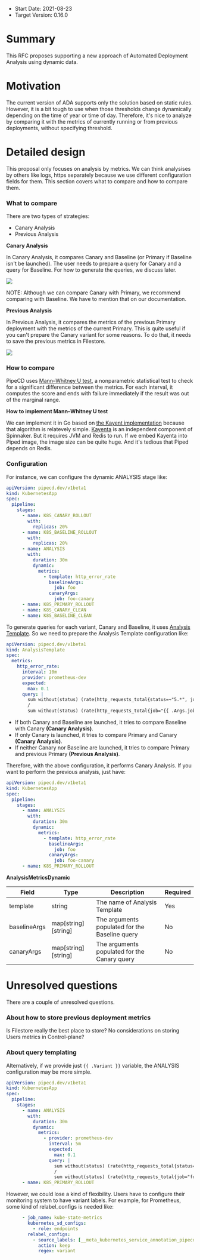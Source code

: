 - Start Date: 2021-08-23
- Target Version: 0.16.0

# Summary
This RFC proposes supporting a new approach of Automated Deployment Analysis using dynamic data.

# Motivation
The current version of ADA supports only the solution based on static rules.
However, it is a bit tough to use when those thresholds change dynamically depending on the time of year or time of day.
Therefore, it's nice to analyze by comparing it with the metrics of currently running or from previous deployments, without specifying threshold.

# Detailed design
This proposal only focuses on analysis by metrics. We can think analysises by others like logs, https separately because we use different configuration fields for them.
This section covers what to compare and how to compare them.

### What to compare
There are two types of strategies:
- Canary Analysis
- Previous Analysis

**Canary Analysis**

In Canary Analysis, it compares Canary and Baseline (or Primary if Baseline isn't be launched).
The user needs to prepare a query for Canary and a query for Baseline.
For how to generate the queries, we discuss later.

![](assets/0006-canary-analysis.jpeg)

NOTE: Although we can compare Canary with Primary, we recommend comparing with Baseline. We have to mention that on our documentation.

**Previous Analysis**

In Previous Analysis, it compares the metrics of the previous Primary deployment with the metrics of the current Primary.
This is quite useful if you can't prepare the Canary variant for some reasons.
To do that, it needs to save the previous metrics in Filestore.

![](assets/0006-previous-analysis.jpeg)

### How to compare
PipeCD uses [Mann–Whitney U test](https://en.wikipedia.org/wiki/Mann%E2%80%93Whitney_U_test), a nonparametric statistical test to check for a significant difference between the metrics.
For each interval, it computes the score and ends with failure immediately if the result was out of the marginal range.

**How to implement Mann–Whitney U test**

We can implement it in Go based on [the Kayent implementation](https://github.com/spinnaker/kayenta/blob/master/kayenta-judge/src/main/scala/com/netflix/kayenta/judge/classifiers/metric/MannWhitneyClassifier.scala#L33-L55) because that algorithm is relatevely simple.
[Kayenta](https://github.com/spinnaker/kayenta) is an independent component of Spinnaker. But it requires JVM and Redis to run.
If we embed Kayenta into Piped image, the image size can be quite huge. And it's tedious that Piped depends on Redis.

### Configuration
For instance, we can configure the dynamic ANALYSIS stage like:

```yaml
apiVersion: pipecd.dev/v1beta1
kind: KubernetesApp
spec:
  pipeline:
    stages:
      - name: K8S_CANARY_ROLLOUT
        with:
          replicas: 20%
      - name: K8S_BASELINE_ROLLOUT
        with:
          replicas: 20%
      - name: ANALYSIS
        with:
          duration: 30m
          dynamic:
            metrics:
              - template: http_error_rate
                baselineArgs:
                  job: foo
                canaryArgs:
                  job: foo-canary
      - name: K8S_PRIMARY_ROLLOUT
      - name: K8S_CANARY_CLEAN
      - name: K8S_BASELINE_CLEAN
```

To generate queries for each variant, Canary and Baseline, it uses [Analysis Template](https://pipecd.dev/docs/user-guide/automated-deployment-analysis/#optional-analysis-template).
So we need to prepare the Analysis Template configuration like:

```yaml
apiVersion: pipecd.dev/v1beta1
kind: AnalysisTemplate
spec:
  metrics:
    http_error_rate:
      interval: 10m
      provider: prometheus-dev
      expected:
        max: 0.1
      query: |
        sum without(status) (rate(http_requests_total{status=~"5.*", job="{{ .Args.job }}"}[10m]))
        /
        sum without(status) (rate(http_requests_total{job="{{ .Args.job }}"}[10m]))
```

- If both Canary and Baseline are launched, it tries to compare Baseline with Canary **(Canary Analysis)**.
- If only Canary is launched, it tries to compare Primary and Canary **(Canary Analysis)**.
- If neither Canary nor Baseline are launched, it tries to compare Primary and previous Primary **(Previous Analysis)**.

Therefore, with the above configuration, it performs Canary Analysis. If you want to perform the previous analysis, just have:

```yaml
apiVersion: pipecd.dev/v1beta1
kind: KubernetesApp
spec:
  pipeline:
    stages:
      - name: ANALYSIS
        with:
          duration: 30m
          dynamic:
            metrics:
              - template: http_error_rate
                baselineArgs:
                  job: foo
                canaryArgs:
                  job: foo-canary
      - name: K8S_PRIMARY_ROLLOUT
```


**AnalysisMetricsDynamic**

| Field | Type | Description | Required |
|-|-|-|-|
| template | string | The name of Analysis Template | Yes |
| baselineArgs | map[string][string] | The arguments populated for the Baseline query | No |
| canaryArgs | map[string][string] | The arguments populated for the Canary query | No |

# Unresolved questions
There are a couple of unresolved questions.

### About how to store previous deployment metrics
Is Filestore really the best place to store? No considerations on storing Users metrics in Control-plane?

### About query templating
Alternatively, if we provide just `{{ .Variant }}` variable, the ANALYSIS configuration may be more simple.

```yaml
apiVersion: pipecd.dev/v1beta1
kind: KubernetesApp
spec:
  pipeline:
    stages:
      - name: ANALYSIS
        with:
          duration: 30m
          dynamic:
            metrics:
              - provider: prometheus-dev
                interval: 5m
                expected:
                  max: 0.1
                query: |
                  sum without(status) (rate(http_requests_total{status=~"5.*", job="foo", variant="{{ .Variant }}"}[10m]))
                  /
                  sum without(status) (rate(http_requests_total{job="foo", variant="{{ .Variant }}"}[10m]))
      - name: K8S_PRIMARY_ROLLOUT
```

However, we could lose a kind of flexibility. Users have to configure their monitoring system to have variant labels.
For example, for Prometheus, some kind of relabel_configs is needed like:

```yaml
      - job_name: kube-state-metrics
        kubernetes_sd_configs:
          - role: endpoints
        relabel_configs:
          - source_labels: [__meta_kubernetes_service_annotation_pipecd_dev_variant]
            action: keep
            regex: variant
```

